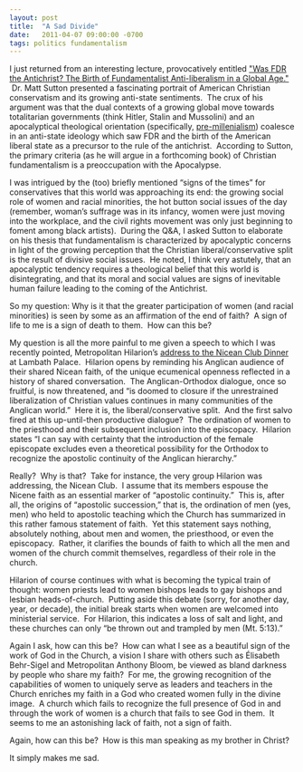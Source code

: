 ```yaml
---
layout: post
title:  "A Sad Divide"
date:   2011-04-07 09:00:00 -0700
tags: politics fundamentalism
---
```

I just returned from an interesting lecture, provocatively entitled ["Was FDR the Antichrist? The Birth of Fundamentalist Anti-liberalism in a Global Age."](http://www.pdx.edu/fpa/events/lecture-by-matt-sutton-was-fdr-the-antichrist-the-birth-of-fundamentalist-anti-liberalism-in-a-globa)  Dr. Matt Sutton presented a fascinating portrait of American Christian conservatism and its growing anti-state sentiments.  The crux of his argument was that the dual contexts of a growing global move towards totalitarian governments (think Hitler, Stalin and Mussolini) and an apocalyptical theological orientation (specifically, [pre-millenialism](http://en.wikipedia.org/wiki/Premillennialism "Wikipedia on premillennialism")) coalesce in an anti-state ideology which saw FDR and the birth of the American liberal state as a precursor to the rule of the antichrist.  According to Sutton, the primary criteria (as he will argue in a forthcoming book) of Christian fundamentalism is a preoccupation with the Apocalypse.

I was intrigued by the (too) briefly mentioned “signs of the times” for conservatives that this world was approaching its end: the growing social role of women and racial minorities, the hot button social issues of the day (remember, woman’s suffrage was in its infancy, women were just moving into the workplace, and the civil rights movement was only just beginning to foment among black artists).  During the Q&A, I asked Sutton to elaborate on his thesis that fundamentalism is characterized by apocalyptic concerns in light of the growing perception that the Christian liberal/conservative split is the result of divisive social issues.  He noted, I think very astutely, that an apocalyptic tendency requires a theological belief that this world is disintegrating, and that its moral and social values are signs of inevitable human failure leading to the coming of the Antichrist.

So my question: Why is it that the greater participation of women (and racial minorities) is seen by some as an affirmation of the end of faith?  A sign of life to me is a sign of death to them.  How can this be?

My question is all the more painful to me given a speech to which I was recently pointed, Metropolitan Hilarion’s [address to the Nicean Club Dinner](http://www.virtueonline.org/portal/modules/news/article.php?storyid=13242) at Lambath Palace.  Hilarion opens by reminding his Anglican audience of their shared Nicean faith, of the unique ecumenical openness reflected in a history of shared conversation.  The Anglican-Orthodox dialogue, once so fruitful, is now threatened, and “is doomed to closure if the unrestrained liberalization of Christian values continues in many communities of the Anglican world.”  Here it is, the liberal/conservative split.  And the first salvo fired at this up-until-then productive dialogue?  The ordination of women to the priesthood and their subsequent inclusion into the episcopacy.  Hilarion states “I can say with certainty that the introduction of the female episcopate excludes even a theoretical possibility for the Orthodox to recognize the apostolic continuity of the Anglican hierarchy.”

Really?  Why is that?  Take for instance, the very group Hilarion was addressing, the Nicean Club.  I assume that its members espouse the Nicene faith as an essential marker of “apostolic continuity.”  This is, after all, the origins of “apostolic succession,” that is, the ordination of men (yes, men) who held to apostolic teaching which the Church has summarized in this rather famous statement of faith.  Yet this statement says nothing, absolutely nothing, about men and women, the priesthood, or even the episcopacy.  Rather, it clarifies the bounds of faith to which all the men and women of the church commit themselves, regardless of their role in the church.

Hilarion of course continues with what is becoming the typical train of thought: women priests lead to women bishops leads to gay bishops and lesbian heads-of-church.  Putting aside this debate (sorry, for another day, year, or decade), the initial break starts when women are welcomed into ministerial service.  For Hilarion, this indicates a loss of salt and light, and these churches can only “be thrown out and trampled by men (Mt. 5:13).”  

Again I ask, how can this be?  How can what I see as a beautiful sign of the work of God in the Church, a vision I share with others such as Élisabeth Behr-Sigel and Metropolitan Anthony Bloom, be viewed as bland darkness by people who share my faith?  For me, the growing recognition of the capabilities of women to uniquely serve as leaders and teachers in the Church enriches my faith in a God who created women fully in the divine image.  A church which fails to recognize the full presence of God in and through the work of women is a church that fails to see God in them.  It seems to me an astonishing lack of faith, not a sign of faith.

Again, how can this be?  How is this man speaking as my brother in Christ?

It simply makes me sad.
